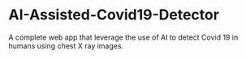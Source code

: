 # AI-Assisted-Covid19-Detector
A complete web app that leverage the use of AI to detect Covid 19 in humans using chest X ray images.
